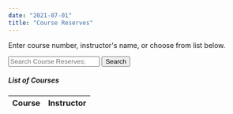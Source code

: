 ```yaml
---
date: "2021-07-01"
title: "Course Reserves"
---
```


<form enctype="application/x-www-form-urlencoded; charset=utf-8" action="http://sherlock.whitman.edu/primo_library/libweb/action/dlSearch.do" target="_self" method="get" name="searchForm" class="formtab1" id="simple"><input type="hidden" value="WHITC" name="institution">
<input type="hidden" value="WHITC" name="vid">
<input type="hidden" value="cr_tab" name="tab">
<input type="hidden" name="search_scope" value="whitc_cr">
<input type="hidden" value="Basic" name="mode">

<input type="hidden" value="GUEST" name="group">
<input type="hidden" value="true" name="onCampus">
<input type="hidden" value="full" name="displayMode">
<input type="hidden" name="query" id="primoQuery">
<input type="hidden" value="true" name="highlight">
<input type="hidden" value="all" name="displayField">
<div style="margin-left:auto;margin-right:auto">

Enter course number, instructor's name, or choose from list below.
<div class="mdi-action-search black-text icon323"></div>
<input type="text" placeholder="Search Course Reserves;" value="" id="primoQueryTemp">
<button class="btn white-text waves-effect waves-light" id="search-button" style="display:inline">Search</button>

</div>
</form>
<div style="margin-left:auto;margin-right:auto;clear:both">
<h5>List of Courses</h5>
<ul id="class" class="collection"></ul>
<table class="responsive-table">
<thead>
<tr>
<th data-field="id">Course</th>
<th data-field="name">Instructor</th>
</tr>
</thead>
<tbody id="tbd-course"></tbody>
</table>
<div id="loading" style="width:30%;margin-left:auto;margin-right:auto">
<div class="preloader-wrapper big active">
<div class="spinner-layer spinner-blue-only">
<div class="circle-clipper left">
<div class="circle "></div>
</div>
</div>
</div>
</div>
</div>
<script>
$(document).ready(function(e) {
	$.ajax({
                            url: 'http://library.whitman.edu/php/coursereserve.php',
                            type: 'GET',
                            dataType: 'json'
 							}).done(function( msg ) {
								$('#loading').html('<p></p>');
								for(var prop in msg){
								var arr = $.map(msg[prop].instructor, function(el) { return el; });
								sname=' ';						
								if(arr.length==1){
									sname=arr[0].first_name+' '+arr[0].last_name;
								}
								if(arr.length>=2){
									sname=arr[0].first_name+' '+arr[0].last_name+'/'+arr[1].first_name+' '+arr[1].last_name;	
								}
								 var output='<tr><td><a href="http://sherlock.whitman.edu/primo_library/libweb/action/dlSearch.do?institution=WHITC&vid=WHITC_NEW&tab=default_tab&mode=Basic&group=GUEST&onCampus=true&displayMode=full&displayField=all&search_scope=whitc_cr&query=any,contains,'+msg[prop].code+'">'+msg[prop].code+'</a></td><td>'+sname+'</td></tr>';
								$('#tbd-course').append(output);
								}
   							 });

	$("#primoQueryTemp").change(function(){
			$("#primoQuery").val("any,contains," + $("#primoQueryTemp").val());
	})
	$('#search-button').click(function(){
		$('#simple').submit();
	});
});
</script>